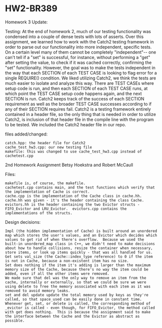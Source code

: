 # HW2-BR389

Homework 3 Update:

Testing: 
	At the end of homework 2, much of our testing functionality was condensed into a couple of dense tests with lots of asserts. Over this assignment, we learned how to work with the Catch2 testing framework in order to parse out our functionality into more independent, specific tests. On a certain level many of them cannot be completely "independent"-- one can't tell if a "set" is successful, for instance, without performing a "get" after setting the value, to check if it was cached correctly, confirming the "set" functionality. However, the goal was to make the tests independent in the way that each SECTION of each TEST CASE is looking to flag error for a single REQUIRE() condition. We liked utilizing Catch2, we think the tests are much easier to isolate and analyze this way. There are TEST CASEs where setup code is run, and then each SECTION of each TEST CASE runs, at which point the TEST CASE setup code happens again, and the next SECTION is run. Catch2 keeps track of the success of each SECTION requirement as well as the broader TEST CASE successes according to if any of their SECTION requires fail. Catch2 is a testing framework entirely contained in a header file, so the only thing that is needed in order to utilize Catch2, is inclusion of that header file in the compile line with the program to be tested. We included the Catch2 header file in our repo. 

files added/changed:

	catch.hpp: the header file for Catch2
	cache_test_hw3.cpp: our new testing file
	makefile: this was changed to use cache_test_hw3.cpp instead of cachetest.cpp


2nd Homework Assignment Betsy Hoekstra and Robert McCaull

Files:

	makefile is, of course, the makefile.  
	cachetest.cpp contains main, and the test functions which verify that the implementation of Cache is correct.  
	cache.cpp is the implementation of the Cache class in cache.hh.
	cache.hh was given - it's the header containing the class Cache.  
	evictors.hh is the header containing the two Evictor structs - FIFO_Evictor and LRU_Evictor.  evictors.cpp contains the implementations of the structs.  


Design decisions:

	Impl (the hidden implementation of Cache) is built around an unordered map which stores the user's values, and an Evictor which decides which values to get rid of when there's overflow.  Because we used the built-in unordered_map class in C++, we didn't need to make decisions about how to handle collisions, resize the container when necessary, store items, or look up items quickly - that was all handled for us.  
	Get sets val_size (the Cache::index_type reference) to 0 if the item is not in Cache, because a non-existent item has no size.  
	Set does nothing if the item it's adding is larger than the maximum memory size of the Cache, because there's no way the item could be added, even if all the other items were removed.  
	We made sure that del was the only way to remove an item from the cache, internally or externally, so that we could be sure we were using delete to free the memory associated with each item as it was removed to avoid memory leaks.  
	set and del update update the total memory used by keys as they're called, so that space_used can be easily done in constant time.  
	Whenever get, set, or delete is called, the corresponding method of _evictor is called - even though, for FIFO_Evictor, the method called with get does nothing.  This is because the assignment said to make the interface between the Cache and the Evictor as abstract as possible.  
